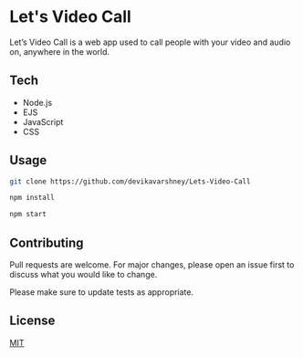 # Let's Video Call
Let’s Video Call is a web app used to call people with your video and audio on, anywhere in the world.

## Tech
* Node.js
* EJS
* JavaScript
* CSS

## Usage

```bash
git clone https://github.com/devikavarshney/Lets-Video-Call
```
```bash
npm install
```
```bash
npm start
```

## Contributing

Pull requests are welcome. For major changes, please open an issue first
to discuss what you would like to change.

Please make sure to update tests as appropriate.

## License

[MIT](https://choosealicense.com/licenses/mit/)
